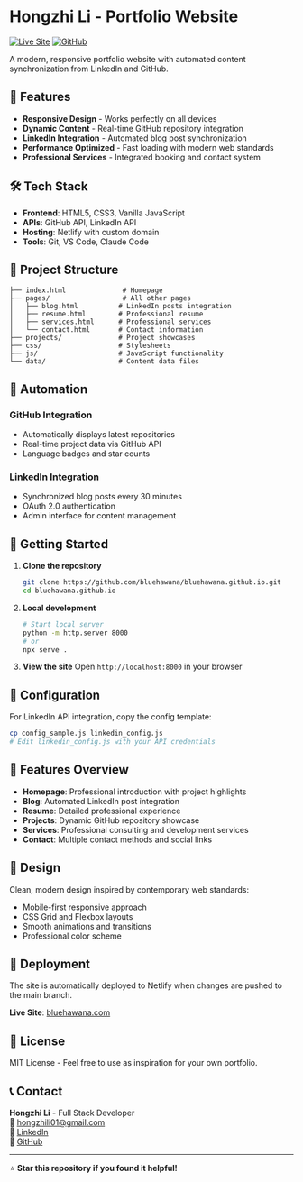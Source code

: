 # Hongzhi Li - Portfolio Website

[![Live Site](https://img.shields.io/badge/live-bluehawana.com-blue)](https://www.bluehawana.com)
[![GitHub](https://img.shields.io/badge/github-portfolio-green)](https://github.com/bluehawana/bluehawana.github.io)

A modern, responsive portfolio website with automated content synchronization from LinkedIn and GitHub.

## 🚀 Features

- **Responsive Design** - Works perfectly on all devices
- **Dynamic Content** - Real-time GitHub repository integration
- **LinkedIn Integration** - Automated blog post synchronization
- **Performance Optimized** - Fast loading with modern web standards
- **Professional Services** - Integrated booking and contact system

## 🛠️ Tech Stack

- **Frontend**: HTML5, CSS3, Vanilla JavaScript
- **APIs**: GitHub API, LinkedIn API
- **Hosting**: Netlify with custom domain
- **Tools**: Git, VS Code, Claude Code

## 📁 Project Structure

```
├── index.html              # Homepage
├── pages/                  # All other pages
│   ├── blog.html          # LinkedIn posts integration
│   ├── resume.html        # Professional resume
│   ├── services.html      # Professional services
│   └── contact.html       # Contact information
├── projects/              # Project showcases
├── css/                   # Stylesheets
├── js/                    # JavaScript functionality
└── data/                  # Content data files
```

## 🔄 Automation

### GitHub Integration
- Automatically displays latest repositories
- Real-time project data via GitHub API
- Language badges and star counts

### LinkedIn Integration
- Synchronized blog posts every 30 minutes
- OAuth 2.0 authentication
- Admin interface for content management

## 🚀 Getting Started

1. **Clone the repository**
   ```bash
   git clone https://github.com/bluehawana/bluehawana.github.io.git
   cd bluehawana.github.io
   ```

2. **Local development**
   ```bash
   # Start local server
   python -m http.server 8000
   # or
   npx serve .
   ```

3. **View the site**
   Open `http://localhost:8000` in your browser

## 🔧 Configuration

For LinkedIn API integration, copy the config template:
```bash
cp config_sample.js linkedin_config.js
# Edit linkedin_config.js with your API credentials
```

## 📱 Features Overview

- **Homepage**: Professional introduction with project highlights
- **Blog**: Automated LinkedIn post integration
- **Resume**: Detailed professional experience
- **Projects**: Dynamic GitHub repository showcase
- **Services**: Professional consulting and development services
- **Contact**: Multiple contact methods and social links

## 🎨 Design

Clean, modern design inspired by contemporary web standards:
- Mobile-first responsive approach
- CSS Grid and Flexbox layouts
- Smooth animations and transitions
- Professional color scheme

## 🚢 Deployment

The site is automatically deployed to Netlify when changes are pushed to the main branch.

**Live Site**: [bluehawana.com](https://www.bluehawana.com)

## 📄 License

MIT License - Feel free to use as inspiration for your own portfolio.

## 📞 Contact

**Hongzhi Li** - Full Stack Developer  
📧 [hongzhili01@gmail.com](mailto:hongzhili01@gmail.com)  
💼 [LinkedIn](https://linkedin.com/in/hzl)  
🐙 [GitHub](https://github.com/bluehawana)  

---

⭐ **Star this repository if you found it helpful!**